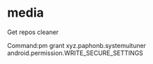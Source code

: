 # media
Get repos cleaner

Command:pm grant xyz.paphonb.systemuituner android.permission.WRITE_SECURE_SETTINGS
